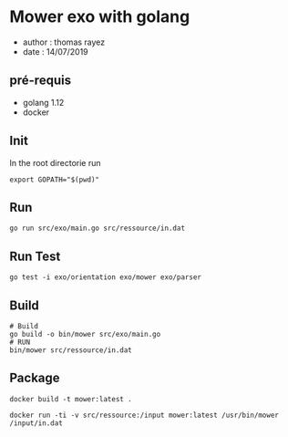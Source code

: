 # Mower exo with golang

* author : thomas rayez
* date : 14/07/2019

## pré-requis 

* golang 1.12
* docker 

## Init

In the root directorie run 

```
export GOPATH="$(pwd)"
```

## Run 

``` 
go run src/exo/main.go src/ressource/in.dat 
```

## Run Test 

```
go test -i exo/orientation exo/mower exo/parser
```

## Build 

```
# Build
go build -o bin/mower src/exo/main.go
# RUN
bin/mower src/ressource/in.dat
```

## Package

```
docker build -t mower:latest .

docker run -ti -v src/ressource:/input mower:latest /usr/bin/mower /input/in.dat 
```



